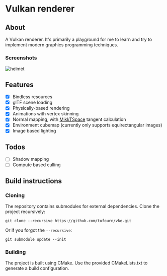 # Vulkan renderer

## About
A Vulkan renderer. It's primarily a playground for me to learn and try to implement modern graphics programming techniques. 

### Screenshots
![helmet](screenshots/helmet.gif)

## Features
- [x] Bindless resources
- [x] glTF scene loading
- [x] Physically-based rendering
- [x] Animations with vertex skinning
- [x] Normal mapping, with [MikkTSpace](https://github.com/mmikk/MikkTSpace) tangent calculation
- [x] Environment cubemap (currently only supports equirectangular images)
- [x] Image based lighting

## Todos
- [ ] Shadow mapping
- [ ] Compute based culling

## Build instructions
### Cloning
The repository contains submodules for external dependencies. Clone the project recursively:
```
git clone --recursive https://github.com/tufourn/vke.git
```

Or if you forgot the `--recursive`:
```
git submodule update --init
```

### Building
The project is built using CMake. Use the provided CMakeLists.txt to generate a build configuration.